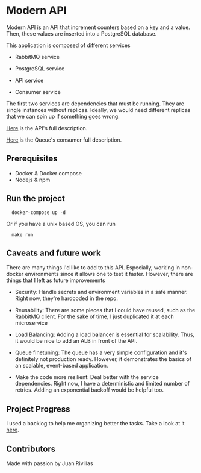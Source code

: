 # Modern API

Modern API is an API that increment counters based on a key and a value. Then, these values are inserted into a PostgreSQL
database.

This application is composed of different services

- RabbitMQ service

- PostgreSQL service

- API service

- Consumer service

The first two services are dependencies that must be running. They are single instances without replicas. Ideally,
we would need different replicas that we can spin up if something goes wrong.

[Here](./api) is the API's full description.

[Here](./consumer) is the Queue's consumer full description.

## Prerequisites

- Docker & Docker compose
- Nodejs & npm

## Run the project

```
  docker-compose up -d
```

Or if you have a unix based OS, you can run

```
  make run
```

## Caveats and future work

There are many things I'd like to add to this API. Especially, working in non-docker environments since it allows one
to test it faster. However, there are things that I left as future improvements

- Security: Handle secrets and environment variables in a safe manner. Right now, they're hardcoded in the repo.

- Reusability: There are some pieces that I could have reused, such as the RabbitMQ client. For the sake of time, I just
duplicated it at each microservice

- Load Balancing: Adding a load balancer is essential for scalability. Thus, it would be nice to add an ALB in front of
the API.

- Queue finetuning: The queue has a very simple configuration and it's definitely not production ready. However, it
demonstrates the basics of an scalable, event-based application.

- Make the code more resilient: Deal better with the service dependencies. Right now, I have a deterministic and limited
number of retries. Adding an exponential backoff would be helpful too.

## Project Progress

I used a backlog to help me organizing better the tasks. Take a look at it [here](https://github.com/jprivillaso/modern_api/projects/1).

## Contributors

Made with passion by Juan Rivillas